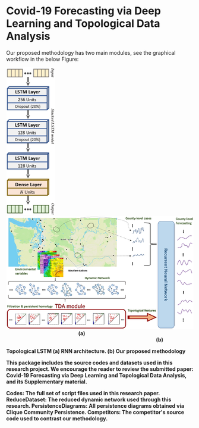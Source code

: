 # Covid-19 Forecasting via Deep Learning and Topological Data Analysis


Our proposed methodology has two main modules, see the graphical workflow in the below Figure:



<p float="left">
  <img src="Images/RNN_Architecture_page-0001.jpg" width="130" /> 
  <img  width="40" />
  <img src="Images/WorkflowMethod_page-0001.jpg" width="650" /> 
  <img  width="190" />
  <b>(a)
  <img  width="400" />
  <b>(b)
</p>

Topological LSTM (a) RNN architecture. (b) Our proposed methodology


This package includes the source codes and datasets used in this research project. We encourage the reader to review the submitted paper: Covid-19 Forecasting via Deep Learning and Topological Data Analysis, and its Supplementary material.




Codes: The full set of script files used in this research paper.
ReduceDataset: The reduced dynamic network used through this research.
PersistenceDiagrams: All persistence diagrams obtained via Clique Community Persistence.
Competitors: The competitor's source code used to contrast our methodology.
